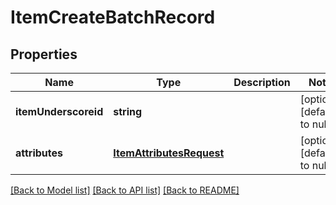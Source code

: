 # ItemCreateBatchRecord

## Properties
Name | Type | Description | Notes
------------ | ------------- | ------------- | -------------
**itemUnderscoreid** | **string** |  | [optional] [default to null]
**attributes** | [**ItemAttributesRequest**](ItemAttributesRequest.md) |  | [optional] [default to null]

[[Back to Model list]](../README.md#documentation-for-models) [[Back to API list]](../README.md#documentation-for-api-endpoints) [[Back to README]](../README.md)


